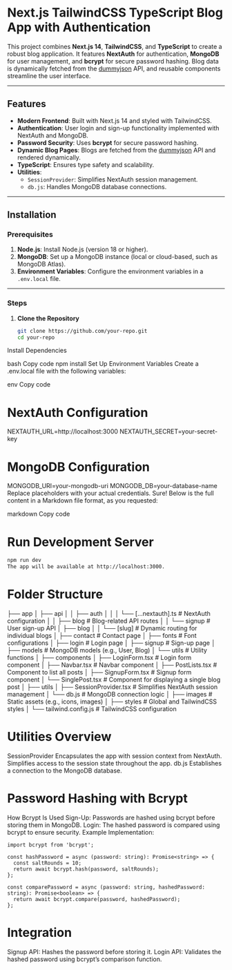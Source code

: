 # Next.js TailwindCSS TypeScript Blog App with Authentication

This project combines **Next.js 14**, **TailwindCSS**, and **TypeScript** to create a robust blog application. It features **NextAuth** for authentication, **MongoDB** for user management, and **bcrypt** for secure password hashing. Blog data is dynamically fetched from the [dummyjson](https://dummyjson.com/) API, and reusable components streamline the user interface.

---

## Features

- **Modern Frontend**: Built with Next.js 14 and styled with TailwindCSS.
- **Authentication**: User login and sign-up functionality implemented with NextAuth and MongoDB.
- **Password Security**: Uses **bcrypt** for secure password hashing.
- **Dynamic Blog Pages**: Blogs are fetched from the [dummyjson](https://dummyjson.com/) API and rendered dynamically.
- **TypeScript**: Ensures type safety and scalability.
- **Utilities**:
  - `SessionProvider`: Simplifies NextAuth session management.
  - `db.js`: Handles MongoDB database connections.

---

## Installation

### Prerequisites

1. **Node.js**: Install Node.js (version 18 or higher).
2. **MongoDB**: Set up a MongoDB instance (local or cloud-based, such as MongoDB Atlas).
3. **Environment Variables**: Configure the environment variables in a `.env.local` file.

---

### Steps

1. **Clone the Repository**  
   ```bash
   git clone https://github.com/your-repo.git
   cd your-repo
Install Dependencies

bash
Copy code
npm install
Set Up Environment Variables
Create a .env.local file with the following variables:

env
Copy code
# NextAuth Configuration
NEXTAUTH_URL=http://localhost:3000
NEXTAUTH_SECRET=your-secret-key

# MongoDB Configuration
MONGODB_URI=your-mongodb-uri
MONGODB_DB=your-database-name
Replace placeholders with your actual credentials.
Sure! Below is the full content in a Markdown file format, as you requested:

markdown
Copy code
# Run Development Server

```bash
npm run dev
The app will be available at http://localhost:3000.
```
# Folder Structure
├── app
│   ├── api
│   │   ├── auth
│   │   │   └── [...nextauth].ts  # NextAuth configuration
│   │   ├── blog                  # Blog-related API routes
│   │   └── signup                # User sign-up API
│   ├── blog
│   │   └── [slug]                # Dynamic routing for individual blogs
│   ├── contact                   # Contact page
│   ├── fonts                     # Font configurations
│   ├── login                     # Login page
│   ├── signup                    # Sign-up page
│   ├── models                    # MongoDB models (e.g., User, Blog)
│   └── utils                     # Utility functions
│
├── components
│   ├── LoginForm.tsx             # Login form component
│   ├── Navbar.tsx                # Navbar component
│   ├── PostLists.tsx             # Component to list all posts
│   ├── SignupForm.tsx            # Signup form component
│   └── SinglePost.tsx            # Component for displaying a single blog post
│
├── utils
│   ├── SessionProvider.tsx       # Simplifies NextAuth session management
│   └── db.js                     # MongoDB connection logic
│
├── images                        # Static assets (e.g., icons, images)
│
├── styles                        # Global and TailwindCSS styles
│
└── tailwind.config.js            # TailwindCSS configuration


# Utilities Overview
SessionProvider
Encapsulates the app with session context from NextAuth.
Simplifies access to the session state throughout the app.
db.js
Establishes a connection to the MongoDB database.

# Password Hashing with Bcrypt
How Bcrypt Is Used
Sign-Up: Passwords are hashed using bcrypt before storing them in MongoDB.
Login: The hashed password is compared using bcrypt to ensure security.
Example Implementation:

```
import bcrypt from 'bcrypt';

const hashPassword = async (password: string): Promise<string> => {
  const saltRounds = 10;
  return await bcrypt.hash(password, saltRounds);
};

const comparePassword = async (password: string, hashedPassword: string): Promise<boolean> => {
  return await bcrypt.compare(password, hashedPassword);
};
```

# Integration
Signup API: Hashes the password before storing it.
Login API: Validates the hashed password using bcrypt’s comparison function.


